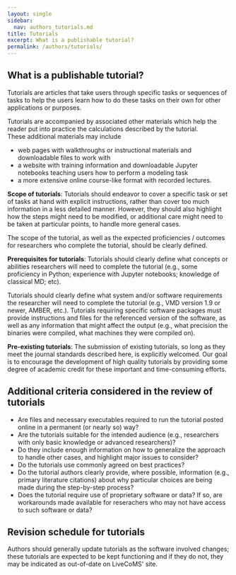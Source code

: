 ```yaml
---
layout: single
sidebar:
  nav: authors_tutorials.md
title: Tutorials
excerpt: What is a publishable tutorial?
permalink: /authors/tutorials/
---
```


## What is a publishable tutorial?
Tutorials are articles that take users through specific tasks or sequences of tasks to help the users learn how to do these tasks on their own for other applications or purposes. 

Tutorials are accompanied by associated other materials which help the reader put into practice the calculations described by the tutorial.  
These additional materials may include 
  - web pages with walkthroughs or instructional materials and downloadable files to work with
  - a website with training information and downloadable Jupyter notebooks teaching users how to perform a modeling task
  - a more extensive online course-like format with recorded lectures.  

**Scope of tutorials**: Tutorials should endeavor to cover a specific task or set of tasks at hand with explicit instructions, rather than cover too much information in a less detailed manner. However, they should also highlight how the steps might need to be modified, or additional care might need to be taken at particular points, to handle more general cases.  

The scope of the tutorial, as well as the expected proficiencies / outcomes for researchers who complete the tutorial, should be clearly defined.

**Prerequisites for tutorials**: Tutorials should clearly define what concepts or abilities researchers will need to complete the tutorial (e.g., some proficiency in Python; experience with Jupyter notebooks; knowledge of classical MD; etc).

Tutorials should clearly define what system and/or software requirements the researcher will need to complete the tutorial (e.g., VMD version 1.9 or newer, AMBER, etc.). Tutorials requiring specific software packages must provide instructions and files for the referenced version of the software, as well as any information that might affect the output (e.g., what precision the binaries were compiled, what machines they were compiled on). 

**Pre-existing tutorials**: The submission of existing tutorials, so long as they meet the journal standards described here, is explicitly welcomed.
Our goal is to encourage the development of high quality tutorials by providing some degree of academic credit for these important and time-consuming efforts.

## Additional criteria considered in the review of tutorials
* Are files and necessary executables required to run the tutorial posted online in a permanent (or nearly so) way?
* Are the tutorials suitable for the intended audience (e.g., researchers with only basic knowledge or advanced researchers)?
* Do they include enough information on how to generalize the approach to handle other cases, and highlight major issues to consider?
* Do the tutorials use commonly agreed on best practices?
* Do the tutorial authors clearly provide, where possible, information (e.g., primary literature citations) about why particular choices are being made during the step-by-step process?
* Does the tutorial require use of proprietary software or data?  If so, are workarounds made available for reserachers who may not have access to such software or data?

## Revision schedule for tutorials

Authors should generally update tutorials as the software involved
changes; these tutorials are expected to be kept functioning and if
they do not, they may be indicated as out-of-date on LiveCoMS' site.

